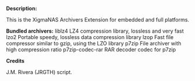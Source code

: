 **Description:**

This is the XigmaNAS Archivers Extension for embedded and full platforms.

**Bundled archivers:**
 liblz4             LZ4 compression library, lossless and very fast
 lzo2               Portable speedy, lossless data compression library
 lzop               Fast file compressor similar to gzip, using the LZO library
 p7zip              File archiver with high compression ratio
 p7zip-codec-rar    RAR decoder codec for p7zip

**Credits**

 J.M. Rivera (JRGTH) script.
